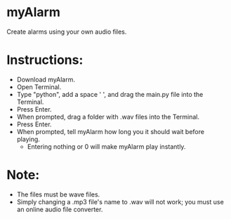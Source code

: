 # myAlarm
Create alarms using your own audio files.


# Instructions:
- Download myAlarm.
- Open Terminal.
- Type "python", add a space ' ', and drag the main.py file into the Terminal.
- Press Enter.
- When prompted, drag a folder with .wav files into the Terminal.
- Press Enter.
- When prompted, tell myAlarm how long you it should wait before playing.
    - Entering nothing or 0 will make myAlarm play instantly.


# Note:
- The files must be wave files.
- Simply changing a .mp3 file's name to .wav will not work; you must use an online audio file converter.
